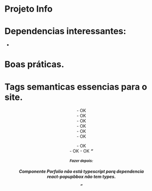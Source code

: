 # Projeto Info

# Dependencias interessantes:
-

# Boas práticas.


# Tags semanticas essencias para o site. 
<header> - OK
<section> - OK
<article> - OK
<nav> - OK
<aside> - OK
<main> - OK
<figure> - OK
<footer> - OK
<a> - OK
<em>
<strong>
<cite>
<q>
<time>

# Fazer depois:
Componente Porfolio não está typescript porq dependencia react-popupbbox não tem types.